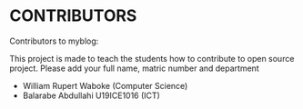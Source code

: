 # CONTRIBUTORS

Contributors to myblog:
<p> This project is made to teach the students how to contribute to open source project. Please add your full name, matric number and department</p>
<ul>
  <li>William Rupert Waboke (Computer Science)</li>
  <li>Balarabe Abdullahi U19ICE1016 (ICT)</li>
</ul>



